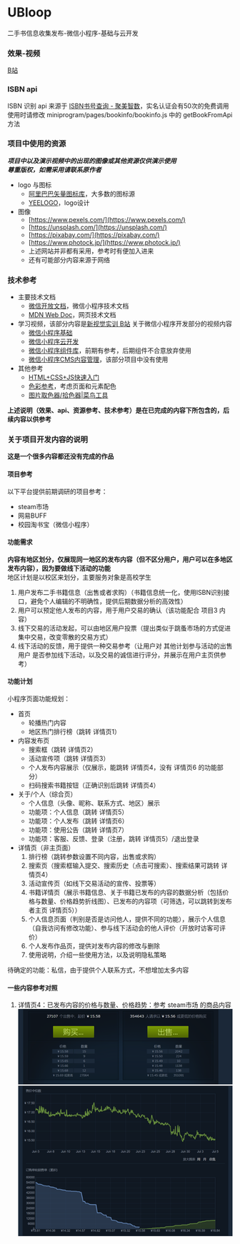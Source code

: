 # UBloop
二手书信息收集发布-微信小程序-基础与云开发

### 效果-视频

[B站](https://www.bilibili.com/video/BV1nu4y1v79s/)

### ISBN api

ISBN 识别 api 来源于 [ISBN书号查询 - 聚美智数](https://www.jumdata.com/product/code/isbn_query)，实名认证会有50次的免费调用
使用时请修改 miniprogram/pages/bookinfo/bookinfo.js 中的 getBookFromApi 方法

### 项目中使用的资源

***项目中以及演示视频中的出现的图像或其他资源仅供演示使用***  
***尊重版权，如需采用请联系原作者***  

- logo 与图标
  - [阿里巴巴矢量图标库](https://www.iconfont.cn/)，大多数的图标源  
  - [YEELOGO](https://www.qingnian8.com/)，logo设计  
- 图像  
  - [https://www.pexels.com/](https://www.pexels.com/)  
  - [https://unsplash.com/](https://unsplash.com/)  
  - [https://pixabay.com/](https://pixabay.com/)  
  - [https://www.photock.jp/](https://www.photock.jp/)  
  - 上述网站并非都有采用，参考时有便加入进来  
  - 还有可能部分内容来源于网络  

### 技术参考

- 主要技术文档  
  - [微信开放文档](https://developers.weixin.qq.com/miniprogram/dev/framework/)，微信小程序技术文档  
  - [MDN Web Doc](https://developer.mozilla.org/zh-CN/)，网页技术文档  
- 学习视频，该部分内容是[新视觉实训 B站](https://space.bilibili.com/505082994) 关于微信小程序开发部分的视频内容  
  - [微信小程序基础](https://www.bilibili.com/video/BV1WQ4y1T7D8)  
  - [微信小程序云开发](https://www.bilibili.com/video/BV12z4y1R77r)  
  - [微信小程序组件库](https://www.bilibili.com/video/BV18V411C7VV)，前期有参考，后期组件不合意放弃使用  
  - [微信小程序CMS内容管理](https://www.bilibili.com/video/BV1HA411N7eG)，该部分项目中没有使用  
- 其他参考  
  - [HTML+CSS+JS快速入门](https://blog.csdn.net/weixin_45953673/article/details/120040896)  
  - [色彩参考](https://blog.csdn.net/weixin_39417767/article/details/85003192)，考虑页面和元素配色  
  - [图片取色器/拾色器|菜鸟工具](https://c.runoob.com/front-end/6214/#90a4ae)


**上述说明（效果、api、资源参考、技术参考）是在已完成的内容下所包含的，后续内容以供参考**

### 关于项目开发内容的说明

**这是一个很多内容都还没有完成的作品**  

#### 项目参考

以下平台提供前期调研的项目参考：
- steam市场
- 网易BUFF
- 校园淘书宝（微信小程序）

#### 功能需求

**内容有地区划分，仅展现同一地区的发布内容（但不区分用户，用户可以在多地区发布内容），因为要做线下活动的功能**  
地区计划是以校区来划分，主要服务对象是高校学生  
 
1. 用户发布二手书籍信息（出售或者求购）（书籍信息统一化，使用ISBN识别接口，避免个人编辑的不明确性，提供后期数据分析的高效性）
2. 用户可以预定他人发布的内容，用于用户交易的确认（该功能配合 项目3 内容）
3. 线下交易的活动发起，可以由地区用户投票（提出类似于跳蚤市场的方式促进集中交易，改变零散的交易方式）
4. 线下活动的反馈，用于提供一种交易参考（让用户对 其他计划参与活动的出售用户 是否参加线下活动，以及交易的诚信进行评分，并展示在用户主页供参考）

#### 功能计划

小程序页面功能规划：

- 首页
  - 轮播热门内容
  - 地区热门排行榜（跳转 详情页1）
- 内容发布页
  - 搜索框（跳转 详情页2）
  - 活动宣传项（跳转 详情页3）
  - 个人发布内容展示（仅展示，能跳转 详情页4，没有 详情页6 的功能部分）
  - 扫码搜索书籍按钮（正确识别后跳转 详情页4）
- 关于/个人（综合页）
  - 个人信息（头像、昵称、联系方式、地区）展示
  - 功能项：个人信息（跳转 详情页5）
  - 功能项：个人发布（跳转 详情页6）
  - 功能项：使用公告（跳转 详情页7）
  - 功能项：客服、反馈、登录（注册，跳转 详情页5）/退出登录
- 详情页（非主页面）
  1. 排行榜（跳转参数设置不同内容，出售或求购）
  2. 搜索页（搜索框输入提交、搜索历史（点击可搜索）、搜索结果可跳转 详情页4）
  3. 活动宣传页（如线下交易活动的宣传、投票等）
  4. 书籍详情页（展示书籍信息、关于书籍已发布的内容的数据分析（包括价格与数量、价格趋势折线图）、已发布的内容项（可筛选，可以跳转到发布者主页 详情页5））
  5. 个人信息页面（判别是否是访问他人，提供不同的功能），展示个人信息（自我访问有修改功能）、参与线下活动会的他人评价（开放时访客可评价）
  6. 个人发布作品页，提供对发布内容的修改与删除
  7. 使用说明，介绍一些使用方法，以及说明隐私策略

待确定的功能：私信，由于提供个人联系方式，不想增加太多内容
 
#### 一些内容参考对照

1. 详情页4：已发布内容的价格与数量、价格趋势：参考 steam市场 的商品内容  
![steam市场样例1](./sample/images/steamMarket1.png)  
![steam市场样例1](./sample/images/steamMarket2.png)  

